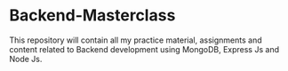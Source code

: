 # Backend-Masterclass
This repository will contain all my practice material, assignments and content related to Backend development using MongoDB, Express Js and Node Js.
